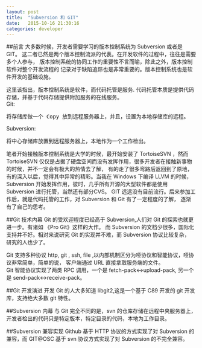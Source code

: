 ```yaml
---
layout: post
title:  "Subversion 和 GIT"
date:   2015-10-16 21:30:16
categories: developer
---
```

##前言 
大多数时候，开发者需要学习的版本控制系统为 Subversion 或者是 GIT。
这二者已然是两个版本控制流派的代表。在开发软件的过程中，往往是需要多个人参与，
版本控制系统的协同工作的重要性不言而喻，除此之外，版本控制软件对整个开发流程的
记录对于缺陷追踪也是非常重要的。版本控制系统也是软件开发的基础设施。

这里该指出，版本控制系统是软件，而代码托管是服务.
代码托管本质是提供代码存储，并基于代码存储提供附加服务的在线服务。   
Git:   
<pre>将存储库做一个 Copy 放到远程服务器上，并且，设置为本地存储库的远程。</pre>

Subversion:   
<pre>将中心存储库放置到远程服务器上，本地作为一个工作检出。</pre>

笔者开始接触版本控制系统是大学的时候，最开始安装了 TortoiseSVN ，然而 TortoiseSVN 
仅仅是占据了硬盘空间而没有发挥作用，很多开发者在接触新事物的时候，并不一定会有极大的热情去了解，
有的走了很多弯路后返回到了原地，有的深入以后，觉得其中异常的精彩。当我在 Windows 下编译 LLVM 的时候，
Subversion 开始发挥作用，彼时，几乎所有开源的大型软件都是使用 Subversion 进行托管，当然还有部分CVS。
GIT 远远没有目前流行。后来参加工作后，就是代码托管的工作，对 Subversion 和 Git 有了一定程度的了解，
逐渐有了自己的思考。


##Git 技术内幕
Git 的受欢迎程度已经高于 Subversion,人们对 Git 的探索也就更进一步。有诸如 《Pro Git》这样的大作。
而 Subversion 的文档少很多，国际化支持并不好。相对来说研究 Git 的实现并不难，而 Subversion 协议比较复杂，    
研究的人也少了。   

Git 支持多种协议 http, git , ssh, file ,以内部机制区分为哑协议和智能协议，哑协议非常简单，简单的说，
客户端通过 URL 直接拿取服务端的文件。  
Git 智能协议实现了两类 RPC 调用，一个是 fetch-pack<->upload-pack, 另一个是 send-pack<->receive-pack。


##Git 开发演进
开发 Git 的人大多知道 libgit2,这是一个基于 C89 开发的 git 开发库，支持绝大多数 git 特性。

##Subversion 内幕
与  Git 完全不同的是，svn 的仓库存储在远程中央服务器上，开发者检出的代码只是特定版本，特定目录的代码，本地为工作目录。


##Subversion 兼容实现
Github 基于 HTTP 协议的方式实现了对 Subversion 的兼容，而 GIT@OSC 基于 svn 协议方式实现了对 Subversion 的不完全兼容。
